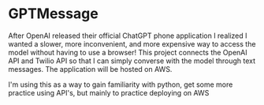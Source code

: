 # GPTMessage

After OpenAI released their official ChatGPT phone application I realized I wanted a slower, more inconvenient, and  more expensive way to access the model without having to use a browser! This project connects the OpenAI API and Twilio API so that I can simply converse with the model through text messages. The application will be hosted on AWS.

I'm using this as a way to gain familiarity with python, get some more practice using API's, but mainly to practice deploying on AWS
